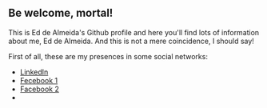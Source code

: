 ## Be welcome, mortal!

This is Ed de Almeida's Github profile and here you'll find lots of information about me, Ed de Almeida. And this is not a mere coincidence, I should say!

First of all, these are my presences in some social networks:

- [LinkedIn](https://www.linkedin.com/in/ed-de-almeida/)
- [Fecebook 1](https://www.facebook.com/ed.de.almeida/)
- [Facebook 2](https://www.facebook.com/ed.de.almeida.1968/)
- 


<!--
**EdDeAlmeidaJr/EdDeAlmeidaJr** is a ✨ _special_ ✨ repository because its `README.md` (this file) appears on your GitHub profile.

Here are some ideas to get you started:

- 🔭 I’m currently working on ...
- 🌱 I’m currently learning ...
- 👯 I’m looking to collaborate on ...
- 🤔 I’m looking for help with ...
- 💬 Ask me about ...
- 📫 How to reach me: ...
- 😄 Pronouns: ...
- ⚡ Fun fact: ...
-->
